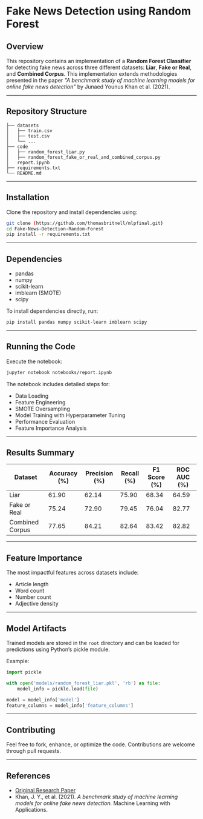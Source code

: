# Fake News Detection using Random Forest

## Overview

This repository contains an implementation of a **Random Forest Classifier** for detecting fake news across three different datasets: **Liar**, **Fake or Real**, and **Combined Corpus**. This implementation extends methodologies presented in the paper *"A benchmark study of machine learning models for online fake news detection"* by Junaed Younus Khan et al. (2021).

---

## Repository Structure
```
├── datasets
│   ├── train.csv
│   ├── test.csv
│   └── ...
├── code
│   ├── random_forest_liar.py
│   ├── random_forest_fake_or_real_and_combined_corpus.py
│   report.ipynb
├── requirements.txt
└── README.md
```

---

## Installation
Clone the repository and install dependencies using:

```bash
git clone (https://github.com/thomasbritnell/mlpfinal.git)
cd Fake-News-Detection-Random-Forest
pip install -r requirements.txt
```

---

## Dependencies
- pandas
- numpy
- scikit-learn
- imblearn (SMOTE)
- scipy

To install dependencies directly, run:

```bash
pip install pandas numpy scikit-learn imblearn scipy
```

---

## Running the Code
Execute the notebook:

```bash
jupyter notebook notebooks/report.ipynb
```

The notebook includes detailed steps for:
- Data Loading
- Feature Engineering
- SMOTE Oversampling
- Model Training with Hyperparameter Tuning
- Performance Evaluation
- Feature Importance Analysis

---

## Results Summary

| Dataset           | Accuracy (%) | Precision (%) | Recall (%) | F1 Score (%) | ROC AUC (%) |
|-------------------|--------------|---------------|------------|--------------|-------------|
| Liar              | 61.90        | 62.14         | 75.90      | 68.34        | 64.59       |
| Fake or Real      | 75.24        | 72.90         | 79.45      | 76.04        | 82.77       |
| Combined Corpus   | 77.65        | 84.21         | 82.64      | 83.42        | 82.82       |

---

## Feature Importance
The most impactful features across datasets include:
- Article length
- Word count
- Number count
- Adjective density

---

## Model Artifacts
Trained models are stored in the `root` directory and can be loaded for predictions using Python’s pickle module.

Example:
```python
import pickle

with open('models/random_forest_liar.pkl', 'rb') as file:
    model_info = pickle.load(file)

model = model_info['model']
feature_columns = model_info['feature_columns']
```

---

## Contributing
Feel free to fork, enhance, or optimize the code. Contributions are welcome through pull requests.

---

## References
- [Original Research Paper](https://github.com/JunaedYounusKhan51/FakeNewsDetection)
- Khan, J. Y., et al. (2021). *A benchmark study of machine learning models for online fake news detection.* Machine Learning with Applications.

